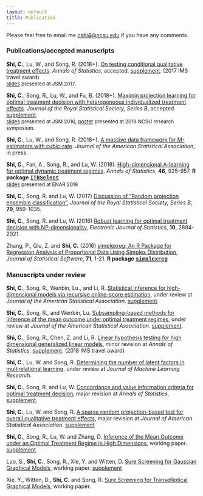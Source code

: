 ```yaml
---
layout: default
title: Publication
---
```


<!---### Publication-->

Please feel free to email me <cshi4@ncsu.edu> if you have any comments. 

### Publications/accepted manuscripts

**Shi, C.**, Lu, W., and Song, R. (2018+). [On testing conditional qualitative treatment effects](./paper/CQTEaccept.pdf). _Annals of Statistics_, accepted. 
[supplement](./paper/suppCQTEaccept.pdf). (2017 IMS travel award) <br/> [<font size="2.5">slides</font>](./slides/JSM2017.pdf) <font size="2.5">presented at JSM 2017</font>.

**Shi, C.**, Song, R., Lu, W., and Fu, B. (2018+). [Maximin projection learning for optimal treatment decision with heterogeneous individualized treatment effects](./paper/maximinfinal.pdf). _Journal of the Royal Statistical Society, Series B_, accepted. [supplement](./paper/suppmaximinfinal.pdf).
<br/> [<font size="2.5">slides</font>](./slides/JSM2016.pdf) <font size="2.5">presented at JSM 2016</font>, [<font size="2.5">poster</font>](./slides/NCSU2018.pdf) <font size="2.5">presented at 2018 NCSU research symposium</font>. 

**Shi, C.**, Lu, W., and Song, R. (2018+). [A massive data framework for M-estimators with cubic-rate](https://www.tandfonline.com/doi/full/10.1080/01621459.2017.1360779). _Journal of the American Statistical Association_, in press.

**Shi, C.**, Fan, A., Song, R., and Lu, W. (2018). [High-dimensional A-learning for optimal dynamic treatment regimes](https://projecteuclid.org/euclid.aos/1525313071). _Annals of Statistics_, **46**, 925-957.
**R package** [<span style="font-family:courier;">**ITRSelect**</span>](https://cran.r-project.org/web/packages/ITRSelect/index.html) <br/> [<font size="2.5">slides</font>](./slides/ENAR2016spring.pdf) <font size="2.5">presented at ENAR 2016</font>

**Shi, C.**, Song, R. and Lu, W. (2017) [Discussion of “Random projection ensemble classification”](./paper/discussion-sketch01.pdf), _Journal of the Royal Statistical Society, Series B_, **79**, 959-1035.

**Shi, C.**, Song, R. and Lu, W. (2016) [Robust learning for optimal treatment decision with NP-dimensionality](https://projecteuclid.org/euclid.ejs/1476368559), _Electronic Journal of Statistics_, **10**, 2894-2921.

Zhang, P., Qiu, Z. and **Shi, C.** (2016) [simplexreg: An R Package for Regression Analysis of Proportional Data Using Simplex Distribution](https://www.jstatsoft.org/article/view/v071i11), _Journal of Statistical Software_, **71**, 1-21.
**R package** [<span style="font-family:courier;">**simplexreg**</span>](https://cran.r-project.org/web/packages/simplexreg/index.html)

### Manuscripts under review

**Shi, C.**, Song, R., Wenbin, Lu., and Li, R. [Statistical inference for high-dimensional models via recursive online-score estimation](./paper/HDCI.pdf), under review at _Journal of the American Statistical
Association_. [supplement](./paper/suppHDCI.pdf).

**Shi, C.**, Song, R., and Wenbin, Lu. [Subsampling-based methods for inference of the mean outcome under optimal treatment regimes](./paper/subagging.pdf), under review at _Journal of the American
Statistical Association_. [supplement](./paper/suppsubagging.pdf). 

**Shi, C.**, Song, R., Chen, Z. and Li, R. [Linear hypothesis testing for high dimensional generalized linear models](./paper/hdlineartest.pdf), minor revision at _Annals of Statistics_. [supplement](./paper/supphdlineartest.pdf). (2018 IMS travel award)

**Shi, C.**, Lu, W. and Song, R. [Determining the number of latent factors in multirelational learning](./paper/Rescal.pdf), under review at _Journal of Machine Learning Research_.

**Shi, C.**, Song, R. and Lu, W. [Concordance and value information criteria for optimal treatment decision](./paper/CVIC4.pdf), major revision at _Annals of Statistics_. [supplement](./paper/suppCVIC4.pdf).

**Shi, C.**, Lu, W. and Song, R. [A sparse random projection-based test for overall qualitative treatment effects](./paper/OQTE.pdf), major revision at _Journal of American Statistical Association_. [supplement](./paper/suppOQTE.pdf)

**Shi, C.**, Song, R., Lu, W. and Zhang, D. [Inference of the Mean Outcome under an Optimal Treatment Regime in High Dimensions](./paper/AIPWE.pdf), working paper. [supplement](./paper/suppAIPWE.pdf)

Luo, S., **Shi, C.**, Song, R., Xie, Y. and Witten, D. [Sure Screening for Gaussian Graphical Models](./paper/GRASS.pdf), working paper. [supplement](./paper/suppGRASS.pdf)

Xie, Y., Witten, D., **Shi, C.** and Song, R. [Sure Screening for Transelliptical Graphical Models](./paper/TEGSS.pdf), working paper.